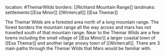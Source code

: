 location: #ThemarWilds 
borders: [[Richland Mountain Range]]
landmaks:
settlements:[[Esa Minor]] [[Wintercall]] [[Esa Themar]]

The Themar Wilds are a forested area north of a long mountain range. The forest borders the mountain range all the way across and mars has not travelled south of that mountain range. Near to the Themar Wilds are a few towns including the small village of [[Esa Minor]] a larger coastal town of [[Esa Themar]] and another large snowy town of [[Wintercall]]. There are 3 main paths through the Themar Wilds that Mars would be familiar with. 